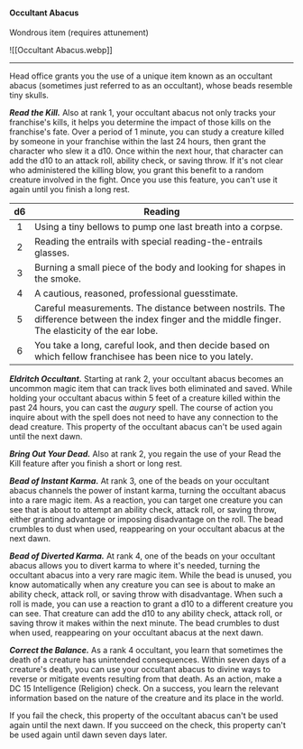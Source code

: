 #### Occultant Abacus

Wondrous item (requires attunement)

![[Occultant Abacus.webp]]

---

Head office grants you the use of a unique item known as an occultant abacus (sometimes just referred to as an occultant), whose beads resemble tiny skulls.

***Read the Kill.*** Also at rank 1, your occultant abacus not only tracks your franchise's kills, it helps you determine the impact of those kills on the franchise's fate. Over a period of 1 minute, you can study a creature killed by someone in your franchise within the last 24 hours, then grant the character who slew it a d10. Once within the next hour, that character can add the d10 to an attack roll, ability check, or saving throw. If it's not clear who administered the killing blow, you grant this benefit to a random creature involved in the fight. Once you use this feature, you can't use it again until you finish a long rest.

|  d6 | Reading                                                                                                                                             |
|:---:|-----------------------------------------------------------------------------------------------------------------------------------------------------|
|  1  | Using a tiny bellows to pump one last breath into a corpse.                                                                                         |
|  2  | Reading the entrails with special reading-the-entrails glasses.                                                                                     |
|  3  | Burning a small piece of the body and looking for shapes in the smoke.                                                                              |
|  4  | A cautious, reasoned, professional guesstimate.                                                                                                     |
|  5  | Careful measurements. The distance between nostrils. The difference between the index finger and the middle finger. The elasticity of the ear lobe. |
|  6  | You take a long, careful look, and then decide based on which fellow franchisee has been nice to you lately.                                        |

***Eldritch Occultant.*** Starting at rank 2, your occultant abacus becomes an uncommon magic item that can track lives both eliminated and saved. While holding your occultant abacus within 5 feet of a creature killed within the past 24 hours, you can cast the *augury* spell. The course of action you inquire about with the spell does not need to have any connection to the dead creature. This property of the occultant abacus can't be used again until the next dawn.

***Bring Out Your Dead.*** Also at rank 2, you regain the use of your Read the Kill feature after you finish a short or long rest.

***Bead of Instant Karma.*** At rank 3, one of the beads on your occultant abacus channels the power of instant karma, turning the occultant abacus into a rare magic item. As a reaction, you can target one creature you can see that is about to attempt an ability check, attack roll, or saving throw, either granting advantage or imposing disadvantage on the roll. The bead crumbles to dust when used, reappearing on your occultant abacus at the next dawn.

***Bead of Diverted Karma.*** At rank 4, one of the beads on your occultant abacus allows you to divert karma to where it's needed, turning the occultant abacus into a very rare magic item. While the bead is unused, you know automatically when any creature you can see is about to make an ability check, attack roll, or saving throw with disadvantage. When such a roll is made, you can use a reaction to grant a d10 to a different creature you can see. That creature can add the d10 to any ability check, attack roll, or saving throw it makes within the next minute. The bead crumbles to dust when used, reappearing on your occultant abacus at the next dawn.

***Correct the Balance.*** As a rank 4 occultant, you learn that sometimes the death of a creature has unintended consequences. Within seven days of a creature's death, you can use your occultant abacus to divine ways to reverse or mitigate events resulting from that death. As an action, make a DC 15 Intelligence (Religion) check. On a success, you learn the relevant information based on the nature of the creature and its place in the world.

If you fail the check, this property of the occultant abacus can't be used again until the next dawn. If you succeed on the check, this property can't be used again until dawn seven days later.




